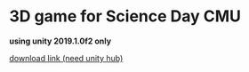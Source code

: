 # 3D game for Science Day CMU

**using unity 2019.1.0f2 only**

[download link (need unity hub)](unityhub://2019.1.0f2/292b93d75a2c)
